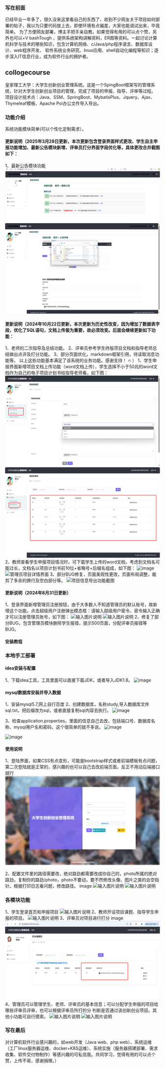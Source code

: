 ### 写在前面
已经毕业一年多了，很久没来这里看自己的东西了，收到不少网友关于项目如何部署的帖子，我以为只要代码放上去，即使环境有点偏差，大家也能调试出来，毕竟简单。 为了方便网友部署，博主手把手亲自教。如果觉得有用的可以点个赞，另外也可以+V bashTough ，提供系统架构讲解资料，ER图等资料。一起讨论计算机科学与技术的哪些知识，包含计算机网络、c/Java/php程序语言、数据库设计、web程序开发、 软件系统业务研究、linux应用、shell自动化编程等知识；逐步深入IT信息行业，成为软件行业的拥护者。

## collogecourse
皇家理工大学：大学生创新创业管理系统。这是一个SpingBoot框架写的管理系统，针对大学生创新创业项目的管理，完成了项目的申报、指导、评审等过程。 项目设计技术点：Java、SSM、SpringBoot、MybatisPlus、Jquery、Ajax、Thymeleaf模板、Apache Poi办公文件导入导出。

### 功能介绍
系统功能模块简单(可以个性化定制需求）。
#### 更新说明（2025年3月28日更新，本次更新包含登录界面样式更改、学生自主申报功能增加、最新公告模块新增、评审员打分界面字段优化等，具体更改合并截图如下：
1、最新公告模块功能
![输入图片说明](photo/0328-3.png)
![输入图片说明](photo/0328-6.png)
#### 更新说明（2024年10月22日更新，本次更新为历史性改变，因为增加了数据表字段，优化了SQL语句，文档上传极为重要，故必须改变。后面会继续更新如下功能：
1、老师的二次指导及总结功能。
2、评审员参考学生终版项目文档和指导老师总结做出点评及打分功能。
3、部分页面优化，markdown框架引用，待读取消息功能等。
以上这些功能基本满足了该系统的业务功能。感谢支持！ :fire: ）
1、学生申报界面新增项目文档上传功能（word文档上传），学生选择不小于50兆的word文档作为自己的电子项目计划书给指导老师看，如下图：
![学生自主申报](photo/0328-4.png)
![学生辅助申报](photo/0328-5.png)
2、教师查看学生申报项目情况时，可下载学生上传的word文档，考虑到文档名可能过长，文档名以项目计划书前10位+省略号+后缀名组成，如下图：
![image](https://github.com/loneli-maker/collogeProject/blob/master/photo/教师待指导项目界面.png)
![管理员项目详情界面](https://github.com/loneli-maker/collogeProject/blob/master/photo/管理员项目详情截图.png)
3、部分BUG修复，页面美观性更改，页面布局调整，裁剪了多余的换行及空白部分等。
![项目信息导出功能截图](https://github.com/loneli-maker/collogeProject/blob/master/photo/导出功能截图.png)

#### 更新说明（2024年8月31日更新）
1、登录界面新增管理员注册按钮，由于大多数人不知道管理员的默认账号，故新增这个功能。点击超级用户注册弹出模态框：请输入超级用户密令，密令输入正确才可以注册管理员账号，如下图：
![输入图片说明](photo/08311.jpg)
![输入图片说明](photo/08312.jpg)
2、修复了部分BUG，包含管理员模块删除学生报错，提示500页面，分配评审员报错等BUG。

#### 安装教程
### 本地手工部署
#### idea安装与配置
   1、下载idea工具，工具里面可以直接下载JDK，或者导入JDK1.8。
   ![image](https://github.com/loneli-maker/collogeProject/assets/79433596/fac0886d-f66f-4632-99c2-c5e066e2e52c)


#### mysql数据库安装并导入数据
1、安装mysql5.7,网上自行百度
2、创建数据库，名称study,导入数据库文件sql.txt，把后缀改为sql，或者直接复制sql内容去执行。
![image](https://github.com/loneli-maker/collogeProject/assets/79433596/9559d5c7-d5d5-4057-b31c-69fbf0fcf4d8)

3、检查application.properties，里面的信息自己去改，包括端口号、数据库名称、mysql用户名和密码，这个很简单的就不多说。
![image](https://github.com/loneli-maker/collogeProject/assets/79433596/6e84bb5c-eacb-438f-b5cc-a0f133e0f60a)

![image](https://github.com/loneli-maker/collogeProject/assets/79433596/6b7ab8a9-9ede-45cc-9e0a-960abc9d94b9)
#### 使用说明
1、登陆界面，如果CSS有点变形，可能是bootstrap样式或者前端模板有点问题，第二次登陆就是正常的，感兴趣的也可以自己去改前端页面，反正不用动后端接口就行 
![输入图片说明](photo/0328-1.png)

2、配置文件里的路径需要改，绝对路劲都需要改成你自己的，photo所属的绝对路劲，复制你的路劲/photo，photo不要动，要不然修改头像、图片之类的会空指针。根据打印日志看问题，修改路径。 image
![输入图片说明](photo/8.jpgimage.png)
![输入图片说明](photo/9.jpgimage.png)

### 各模块功能
1、学生登录首页和申报项目 
![输入图片说明](photo/10.jpgimage.png)
2、教师开设项目课题、指导学生申报的项目。 
![输入图片说明](photo/11.jpgimage.png)
3、评审员对项目进行打分 image
![输入图片说明](photo/0328-2.png)
4、管理员可以管理学生、老师、评审员的基本信息；可以分配学生申报的项目给哪些评审员评审，也可以根据评审员所打的分 判断是否通过该创新创业项目。其他小功能可自行摸索。
![输入图片说明](photo/13.jpgimage.png)
![输入图片说明](photo/15.jpgimage.png)
### 写在最后
对计算机软件行业感兴趣的，如web开发（Java web、php web）、系统运维（工厂linux服务器运维、docker+K8S运维）、系统实施（服务器搭建部署、需求收集、软件交付物制作）等感兴趣的可私信我。共同学习，觉得有用的可以点个赞，上传不易，感谢捐赠。）
